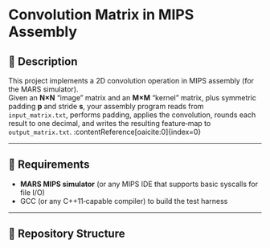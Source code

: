 # Convolution Matrix in MIPS Assembly

## 📖 Description
This project implements a 2D convolution operation in MIPS assembly (for the MARS simulator).  
Given an **N×N** “image” matrix and an **M×M** “kernel” matrix, plus symmetric padding **p** and stride **s**, your assembly program reads from `input_matrix.txt`, performs padding, applies the convolution, rounds each result to one decimal, and writes the resulting feature‑map to `output_matrix.txt`. :contentReference[oaicite:0]{index=0}

---

## 📝 Requirements
- **MARS MIPS simulator** (or any MIPS IDE that supports basic syscalls for file I/O)  
- GCC (or any C++11‑capable compiler) to build the test harness

---

## 📂 Repository Structure
